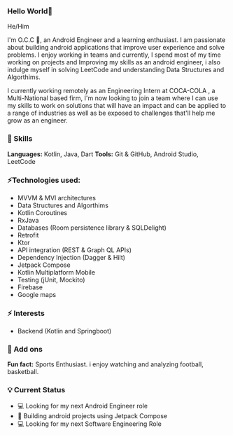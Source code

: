 ### Hello World👋

He/Him

I'm O.C.C 🙂, an Android Engineer and a learning enthusiast. I am passionate about building android applications that improve user experience and solve problems. I enjoy working in teams and currently, I spend most of my time working on projects and Improving my skills as an android engineer, i also indulge myself in solving LeetCode and understanding Data Structures and Algorthims.

I currently working remotely as an Engineering Intern at COCA-COLA , a Multi-National based firm, I'm now looking to join a team where I can use my skills to work on solutions that will have an impact and can be applied to a range of industries as well as be exposed to challenges that'll help me grow as an engineer.

### 📌 Skills
**Languages:** Kotlin, Java, Dart
**Tools:** Git & GitHub, Android Studio, LeetCode

### ⚡Technologies used:
- MVVM & MVI architectures
- Data Structures and Algorthims
- Kotlin Coroutines
- RxJava
- Databases (Room persistence library & SQLDelight)
- Retrofit
- Ktor
- API integration (REST & Graph QL APIs)
- Dependency Injection (Dagger & Hilt)
- Jetpack Compose
- Kotlin Multiplatform Mobile
- Testing (jUnit, Mockito)
- Firebase
- Google maps

### ⚡ Interests
- Backend (Kotlin and Springboot)

### 🔎 Add ons
**Fun fact:** Sports Enthusiast. i enjoy watching and analyzing football, basketball.

### 💡 Current Status
- 💻 Looking for my next Android Engineer role
- 📖 Building android projects using Jetpack Compose
- 💻 Looking for my next Software Engineering Role

